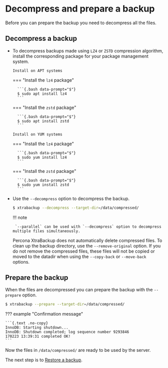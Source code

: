 # Decompress and prepare a backup

Before you can prepare the backup you need to decompress all the files.

## Decompress a backup

* To decompress backups made using `LZ4` or `ZSTD` compression algorithm, install the corresponding package for your package management system.

    `Install on APT systems`

    === "Install the `lz4` package"

        ```{.bash data-prompt="$"}
        $ sudo apt install lz4
        ```

    === "Install the `zstd` package"

        ```{.bash data-prompt="$"}
        $ sudo apt install zstd
        ```

    `Install on YUM systems`
    
    === "Install the `lz4` package"

        ```{.bash data-prompt="$"}
        $ sudo yum install lz4
        ```

    === "Install the `zstd` package"

        ```{.bash data-prompt="$"}
        $ sudo yum install zstd
        ```


*  Use the `--decompress` option to decompress the backup.

    ```{.bash data-prompt="$"}
    $ xtrabackup --decompress --target-dir=/data/compressed/
    ```

    !!! note
   
        `--parallel` can be used with `--decompress` option to decompress multiple files simultaneously. 

    Percona XtraBackup does not automatically delete compressed files. To clean up the backup directory, use the `--remove-original` option. If you do not remove the compressed files, these files will not be copied or moved to the datadir when using the `--copy-back` or `--move-back` options.

## Prepare the backup

When the files are decompressed you can prepare the backup with the `--prepare` option.

```{.bash data-prompt="$"}
$ xtrabackup --prepare --target-dir=/data/compressed/
```

??? example "Confirmation message"

    ```{.text .no-copy}
    InnoDB: Starting shutdown...
    InnoDB: Shutdown completed; log sequence number 9293846
    170223 13:39:31 completed OK!
    ```

Now the files in `/data/compressed/` are ready to be used by the server.

The next step is to [Restore a backup](restore-a-backup.md). 

